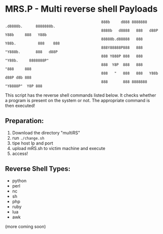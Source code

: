 # MRS.P - Multi reverse shell Payloads

```
                                            888b     d888 8888888  .d8888b.      8888888b.  
                                            8888b   d8888   888   d88P  Y88b     888   Y88b 
                                            88888b.d88888   888   Y88b.          888    888 
                                            888Y88888P888   888    "Y888b.       888   d88P 
                                            888 Y888P 888   888       "Y88b.     8888888P"  
                                            888  Y8P  888   888         "888     888        
                                            888   "   888   888   Y88b  d88P d8b 888        
                                            888       888 8888888  "Y8888P"  Y8P 888        
```                                                             
This script has the reverse shell commands listed below. 
It checks whether a program is present on the system or not. 
The appropriate command is then executed! 

## Preparation:
1. Download the directory "multiRS"
2. run `./change.sh`
3. tipe host Ip and port
4. upload mRS.sh to victim machine and execute
5. access!

## Reverse Shell Types:
* python 
* perl
* nc
* sh
* php
* ruby
* lua
* awk

(more coming soon)

